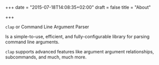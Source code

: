 +++
date = "2015-07-18T14:08:35+02:00"
draft = false
title = "About"

+++

`clap` or Command Line Argument Parser

Is a simple-to-use, efficient, and fully-configurable library for parsing command line arguments.

`clap` supports advanced features like argument argument relationships, subcommands, and much, much more.
